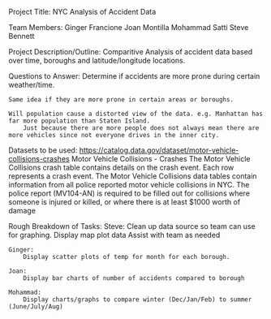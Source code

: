 Project Title:
    NYC Analysis of Accident Data


Team Members:
    Ginger Francione
    Joan Montilla 
    Mohammad Satti
    Steve Bennett


Project Description/Outline:
    Comparitive Analysis of accident data based over time, boroughs and latitude/longitude locations.


Questions to Answer:
    Determine if accidents are more prone during certain weather/time.

    Same idea if they are more prone in certain areas or boroughs. 

    Will population cause a distorted view of the data. e.g. Manhattan has far more population than Staten Island.
        Just because there are more people does not always mean there are more vehicles since not everyone drives in the inner city.


Datasets to be used:
    https://catalog.data.gov/dataset/motor-vehicle-collisions-crashes
    Motor Vehicle Collisions - Crashes
        The Motor Vehicle Collisions crash table contains details on the crash event. Each row represents a crash event. The Motor Vehicle Collisions data tables contain information from all police reported motor vehicle collisions in NYC. The police report (MV104-AN) is required to be filled out for collisions where someone is injured or killed, or where there is at least $1000 worth of damage

Rough Breakdown of Tasks:
    Steve:
        Clean up data source so team can use for graphing.
        Display map plot data
        Assist with team as needed

    Ginger:
        Display scatter plots of temp for month for each borough.

    Joan:
        Display bar charts of number of accidents compared to borough
        
    Mohammad:
        Display charts/graphs to compare winter (Dec/Jan/Feb) to summer (June/July/Aug)
        